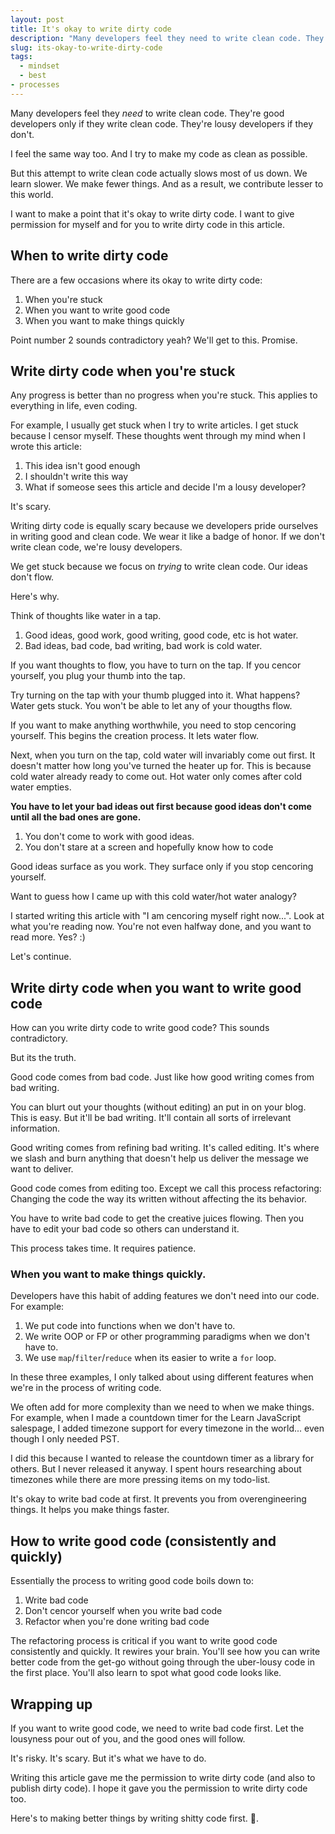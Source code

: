 ```yaml
---
layout: post
title: It's okay to write dirty code
description: "Many developers feel they need to write clean code. They're good developers only if they write clean code. They're lousy developers if they don't."
slug: its-okay-to-write-dirty-code
tags:
  - mindset
  - best
- processes
---
```


Many developers feel they *need* to write clean code. They're good developers only if they write clean code. They're lousy developers if they don't. 

I feel the same way too. And I try to make my code as clean as possible. 

But this attempt to write clean code actually slows most of us down. We learn slower. We make fewer things. And as a result, we contribute lesser to this world. 

I want to make a point that it's okay to write dirty code. I want to give permission for myself and for you to write dirty code in this article. 

## When to write dirty code 

There are a few occasions where its okay to write dirty code: 

1. When you're stuck 
2. When you want to write good code 
3. When you want to make things quickly

Point number 2 sounds contradictory yeah? We'll get to this. Promise. 

## Write dirty code when you're stuck

Any progress is better than no progress when you're stuck. This applies to everything in life, even coding. 

For example, I usually get stuck when I try to write articles. I get stuck because I censor myself. These thoughts went through my mind when I wrote this article: 

1. This idea isn't good enough
2. I shouldn't write this way 
3. What if someose sees this article and decide I'm a lousy developer? 

It's scary. 

Writing dirty code is equally scary because we developers pride ourselves in writing good and clean code. We wear it like a badge of honor. If we don't write clean code, we're lousy developers.

We get stuck because we focus on *trying* to write clean code. Our ideas don't flow. 

Here's why. 

Think of thoughts like water in a tap. 

1. Good ideas, good work, good writing, good code, etc is hot water. 
2. Bad ideas, bad code, bad writing, bad work is cold water. 

If you want thoughts to flow, you have to turn on the tap. If you cencor yourself, you plug your thumb into the tap. 

Try turning on the tap with your thumb plugged into it. What happens? Water gets stuck. You won't be able to let any of your thougths flow. 

If you want to make anything worthwhile, you need to stop cencoring yourself. This begins the creation process. It lets water flow. 

Next, when you turn on the tap, cold water will invariably come out first. It doesn't matter how long you've turned the heater up for. This is because cold water already ready  to come out. Hot water only comes after cold water empties. 

**You have to let your bad ideas out first because good ideas don't come until all the bad ones are gone.**

1. You don't come to work with good ideas. 
2. You don't stare at a screen and hopefully know how to code

Good ideas surface as you work. They surface only if you stop cencoring yourself. 

Want to guess how I came up with this cold water/hot water analogy? 

I started writing this article with "I am cencoring myself right now...". Look at what you're reading now. You're not even halfway done, and you want to read more. Yes? :) 

Let's continue. 

## Write dirty code when you want to write good code 

How can you write dirty code to write good code? This sounds contradictory. 

But its the truth. 

Good code comes from bad code. Just like how good writing comes from bad writing. 

You can blurt out your thoughts (without editing) an put in on your blog. This is easy. But it'll be bad writing. It'll contain all sorts of irrelevant information. 

Good writing comes from refining bad writing. It's called editing. It's where we slash and burn anything that doesn't help us deliver the message we want to deliver. 

Good code comes from editing too. Except we call this process refactoring: Changing the code the way its written without affecting the its behavior. 

You have to write bad code to get the creative juices flowing. Then you have to edit your bad code so others can understand it. 

This process takes time. It requires patience. 

### When you want to make things quickly. 

Developers have this habit of adding features we don't need into our code. For example: 

1. We put code into functions when we don't have to. 
2. We write OOP or FP or other programming paradigms when we don't have to. 
3. We use `map`/`filter`/`reduce` when its easier to write a `for` loop. 

In these three examples, I only talked about using different features when we're in the process of writing code. 

We often add for more complexity than we need to when we make things. For example, when I made a countdown timer for the Learn JavaScript salespage, I added timezone support for every timezone in the world... even though I only needed PST. 

I did this because I wanted to release the countdown timer as a library for others. But I never released it anyway. I spent hours researching about timezones while there are more pressing items on my todo-list. 

It's okay to write bad code at first. It prevents you from overengineering things. It helps you make things faster. 

## How to write good code (consistently and quickly)

Essentially the process to writing good code boils down to: 

1. Write bad code 
2. Don't cencor yourself when you write bad code 
3. Refactor when you're done writing bad code 

The refactoring process is critical if you want to write good code consistently and quickly. It rewires your brain. You'll see how you can write better code from the get-go without going through the uber-lousy code in the first place. You'll also learn to spot what good code looks like. 

## Wrapping up 

If you want to write good code, we need to write bad code first. Let the lousyness pour out of you, and the good ones will follow. 

It's risky. It's scary. But it's what we have to do. 

Writing this article gave me the permission to write dirty code (and also to publish dirty code). I hope it gave you the permission to write dirty code too. 

Here's to making better things by writing shitty code first. 🍻. 
